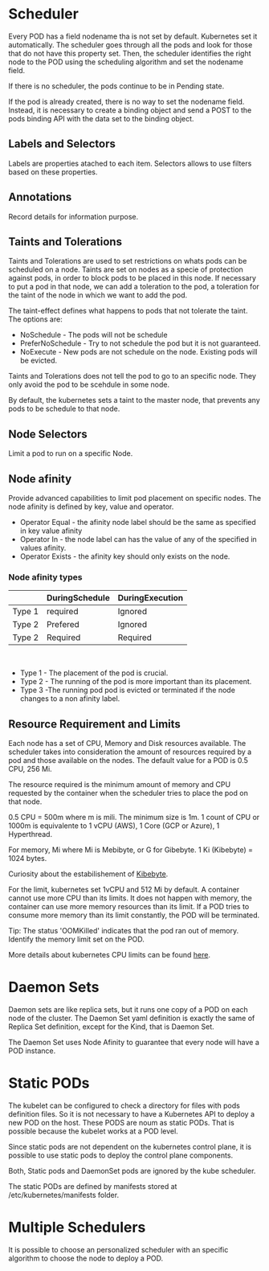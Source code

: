 # Scheduler

Every POD has a field nodename tha is not set by default. Kubernetes set it automatically. The scheduler goes through all the pods and look for those that do not have this property set. Then, the scheduler identifies the right node to the POD using the scheduling algorithm and set the nodename field. 

If there is no scheduler, the pods continue to be in Pending state. 

If the pod is already created, there is no way to set the nodename field. Instead, it is necessary to create a binding object and send a POST to the pods binding API with the data set to the binding object. 

## Labels and Selectors

Labels are properties atached to each item. Selectors allows to use filters based on these properties. 

## Annotations

Record details for information purpose.

## Taints and Tolerations

Taints and Tolerations are used to set restrictions on whats pods can be scheduled on a node. Taints are set on nodes as a specie of protection against pods, in order to block pods to be placed in this node. If necessary to put a pod in that node, we can add a toleration to the pod, a toleration for the taint of the node in which we want to add the pod. 

The taint-effect defines what happens to pods that not tolerate the taint. The options are:

* NoSchedule - The pods will not be schedule
* PreferNoSchedule - Try to not schedule the pod but it is not guaranteed.
* NoExecute - New pods are not schedule on the node. Existing pods will be evicted.

Taints and Tolerations does not tell the pod to go to an specific node. They only avoid the pod to be scehdule in some node. 

By default, the kubernetes sets a taint to the master node, that prevents any pods to be schedule to that node.

## Node Selectors

Limit a pod to run on a specific Node. 

## Node afinity

Provide advanced capabilities to limit pod placement on specific nodes. The node afinity is defined by key, value and operator. 

* Operator Equal - the afinity node label should be the same as specified in key value afinity
* Operator In - the node label can has the value of any of the specified in values afinity.
* Operator Exists - the afinity key should only exists on the node.

### Node afinity types

|        | DuringSchedule | DuringExecution |
|--------|----------------|-----------------|
| Type 1 | required       | Ignored         |
| Type 2 | Prefered       | Ignored         |
| Type 2 | Required       | Required        |

<br>

* Type 1 - The placement of the pod is crucial.
* Type 2 - The running of the pod is more important than its placement.
* Type 3 -The running pod pod is evicted or terminated if the node changes to a non afinity label. 

## Resource Requirement and Limits

Each node has a set of CPU, Memory and Disk resources available. The scheduler takes into consideration the amount of resources required by a pod and those available on the nodes. The default value for a POD is 0.5 CPU, 256 Mi. 

The resource required is the minimum amount of memory and CPU requested by the container when the scheduler tries to place the pod on that node.

0.5 CPU = 500m where m is mili. The minimum size is 1m. 1 count of CPU or 1000m is equivalente to 1 vCPU (AWS), 1 Core (GCP or Azure), 1 Hyperthread. 

For memory, Mi where Mi is Mebibyte, or G for Gibebyte. 1 Ki (Kibebyte) = 1024 bytes. 

Curiosity about the estabilishement of [Kibebyte](https://en.wikipedia.org/wiki/Kibibyte).

For the limit, kubernetes set 1vCPU and 512 Mi by default. A container cannot use more CPU than its limits. It does not happen with memory, the container can use more memory resources than its limit. If a POD tries to consume more memory than its limit constantly, the POD will be terminated. 

Tip: The status 'OOMKilled' indicates that the pod ran out of memory. Identify the memory limit set on the POD.

More details about kubernetes CPU limits can be found [here](https://medium.com/omio-engineering/cpu-limits-and-aggressive-throttling-in-kubernetes-c5b20bd8a718#:~:text=Kubernetes%20uses%20kernel%20throttling%20to,and%20it's%20easier%20to%20detect). 

# Daemon Sets

Daemon sets are like replica sets, but it runs one copy of a POD on each node of the cluster. The Daemon Set yaml definition is exactly the same of Replica Set definition, except for the Kind, that is Daemon Set. 

The Daemon Set uses Node Afinity to guarantee that every node will have a POD instance. 

# Static PODs

The kubelet can be configured to check a directory for files with pods definition files. So it is not necessary to have a Kubernetes API to deploy a new POD on the host. These PODS are noum as static PODs. That is possible because the kubelet works at a POD level.

Since static pods are not dependent on the kubernetes control plane, it is possible to use static pods to deploy the control plane components.

Both, Static pods and DaemonSet pods are ignored by the kube scheduler. 

The static PODs are defined by manifests stored at /etc/kubernetes/manifests folder. 

# Multiple Schedulers

It is possible to choose an personalized scheduler with an specific algorithm to choose the node to deploy a POD.